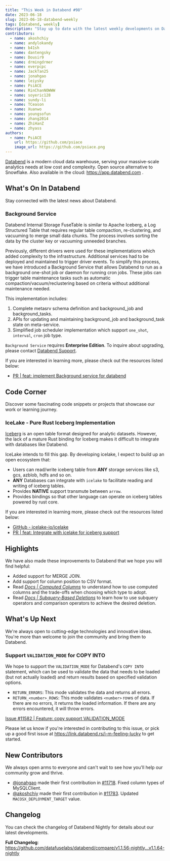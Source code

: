 ```yaml
---
title: "This Week in Databend #98"
date: 2023-06-18
slug: 2023-06-18-databend-weekly
tags: [databend, weekly]
description: "Stay up to date with the latest weekly developments on Databend!"
contributors:
  - name: akoshchiy
  - name: andylokandy
  - name: b41sh
  - name: dantengsky
  - name: Dousir9
  - name: drmingdrmer
  - name: everpcpc
  - name: JackTan25
  - name: jonahgao
  - name: leiysky
  - name: PsiACE
  - name: RinChanNOWWW
  - name: soyeric128
  - name: sundy-li
  - name: TCeason
  - name: Xuanwo
  - name: youngsofun
  - name: zhang2014
  - name: ZhiHanZ
  - name: zhyass
authors:
  - name: PsiACE
    url: https://github.com/psiace
    image_url: https://github.com/psiace.png
---
```


[Databend](https://github.com/datafuselabs/databend) is a modern cloud data warehouse, serving your massive-scale analytics needs at low cost and complexity. Open source alternative to Snowflake. Also available in the cloud: <https://app.databend.com> .

## What's On In Databend

Stay connected with the latest news about Databend.

### Background Service

Databend Internal Storage FuseTable is similar to Apache Iceberg, a Log Structured Table that requires regular table compaction, re-clustering, and vacuuming to merge small data chunks. The process involves sorting the data by the cluster key or vacuuming unneeded branches.

Previously, different drivers were used for these implementations which added complexity to the infrastructure. Additional services had to be deployed and maintained to trigger driver events. To simplify this process, we have introduced a Background Service that allows Databend to run as a background one-shot job or daemon for running cron jobs. These jobs can trigger table maintenance tasks such as automatic compaction/vacuum/reclustering based on criteria without additional maintenance needed.

This implementation includes:

1. Complete metasrv schema definition and background_job and background_tasks.
2. APIs for updating and maintaining background_job and background_task state on meta-service.
3. Simplified job scheduler implementation which support `one_shot`, `interval`, `cron` job type.

`Background Service` requires **Enterprise Edition**. To inquire about upgrading, please contact [Databend Support](https://www.databend.com/contact-us).

If you are interested in learning more, please check out the resources listed below:

- [PR | feat: implement Background service for databend](https://github.com/datafuselabs/databend/pull/11751)

## Code Corner

Discover some fascinating code snippets or projects that showcase our work or learning journey.

### IceLake - Pure Rust Iceberg Implementation 

[Iceberg](https://iceberg.apache.org/) is an open table format designed for analytic datasets. However, the lack of a mature Rust binding for Iceberg makes it difficult to integrate with databases like Databend.

IceLake intends to fill this gap. By developing icelake, I expect to build up an open ecosystem that:

- Users can read/write iceberg table from **ANY** storage services like s3, gcs, azblob, hdfs and so on.
- **ANY** Databases can integrate with `icelake` to facilitate reading and writing of iceberg tables.
- Provides **NATIVE** support transmute between `arrow`.
- Provides bindings so that other language can operate on iceberg tables powered by rust core.

If you are interested in learning more, please check out the resources listed below:

- [GitHub - icelake-io/icelake](https://github.com/icelake-io/icelake/)
- [PR | feat: Integrate with icelake for iceberg support](https://github.com/datafuselabs/databend/pull/11785)

## Highlights

We have also made these improvements to Databend that we hope you will find helpful:

- Added support for MERGE JOIN.
- Add support for column position to CSV format.
- Read *[Docs | Computed Columns](https://databend.rs/doc/sql-commands/ddl/table/ddl-create-table#computed-columns)* to understand how to use computed columns and the trade-offs when choosing which type to adopt.
- Read *[Docs | Subquery-Based Deletions](https://databend.rs/doc/sql-commands/dml/dml-delete-from)* to learn how to use subquery operators and comparison operators to achieve the desired deletion.

## What's Up Next

We're always open to cutting-edge technologies and innovative ideas. You're more than welcome to join the community and bring them to Databend.

### Support `VALIDATION_MODE` for **COPY INTO**

We hope to support the `VALIDATION_MODE` for Databend's `COPY INTO` statement, which can be used to validate the data that needs to be loaded (but not actually loaded) and return results based on specified validation options.

- `RETURN_ERRORS`: This mode validates the data and returns all errors.
- `RETURN_<number>_ROWS`: This mode validates `<number>` rows of data. If there are no errors, it returns the loaded information. If there are any errors encountered, it will throw errors.

[Issue #11582 | Feature: copy support VALIDATION_MODE](https://github.com/datafuselabs/databend/issues/11582)

Please let us know if you're interested in contributing to this issue, or pick up a good first issue at <https://link.databend.rs/i-m-feeling-lucky> to get started.

## New Contributors

We always open arms to everyone and can't wait to see how you'll help our community grow and thrive.

* [@jonahgao](https://github.com/jonahgao) made their first contribution in [#11718](https://github.com/datafuselabs/databend/pull/11718). Fixed column types of MySQLClient.
* [@akoshchiy](https://github.com/akoshchiy) made their first contribution in [#11783](https://github.com/datafuselabs/databend/pull/11783). Updated `MACOSX_DEPLOYMENT_TARGET` value.

## Changelog

You can check the changelog of Databend Nightly for details about our latest developments.

**Full Changelog**: <https://github.com/datafuselabs/databend/compare/v1.1.56-nightly...v1.1.64-nightly>
